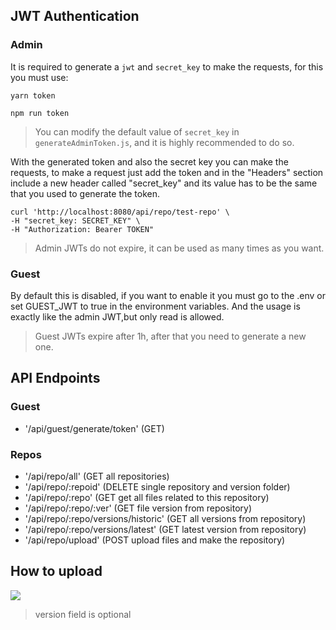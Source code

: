 ## JWT Authentication

### Admin

It is required to generate a `jwt` and `secret_key` to make the requests, for this you must use: 

```yarn token```

```npm run token```

> You can modify the default value of `secret_key` in `generateAdminToken.js`, and it is highly recommended to do so.

With the generated token and also the secret key you can make the requests, to make a request just add the token and in the "Headers" section include a new header called "secret_key" and its value has to be the same that you used to generate the token.

```
curl 'http://localhost:8080/api/repo/test-repo' \
-H "secret_key: SECRET_KEY" \
-H "Authorization: Bearer TOKEN"
```

> Admin JWTs do not expire, it can be used as many times as you want.
### Guest

By default this is disabled, if you want to enable it you must go to the .env or set GUEST_JWT to true in the environment variables. And the usage is exactly like the admin JWT,but only read is allowed.

> Guest JWTs expire after 1h, after that you need to generate a new one.

## API Endpoints

### Guest

* '/api/guest/generate/token' (GET)

### Repos


* '/api/repo/all' (GET all repositories)
* '/api/repo/:repoid' (DELETE single repository and version folder)
* '/api/repo/:repo' (GET get all files related to this repository)
* '/api/repo/:repo/:ver' (GET file version from repository)
* '/api/repo/:repo/versions/historic' (GET all versions from repository)
* '/api/repo/:repo/versions/latest' (GET latest version from repository)
* '/api/repo/upload' (POST upload files and make the repository)

## How to upload

![](images/01.png)
> version field is optional